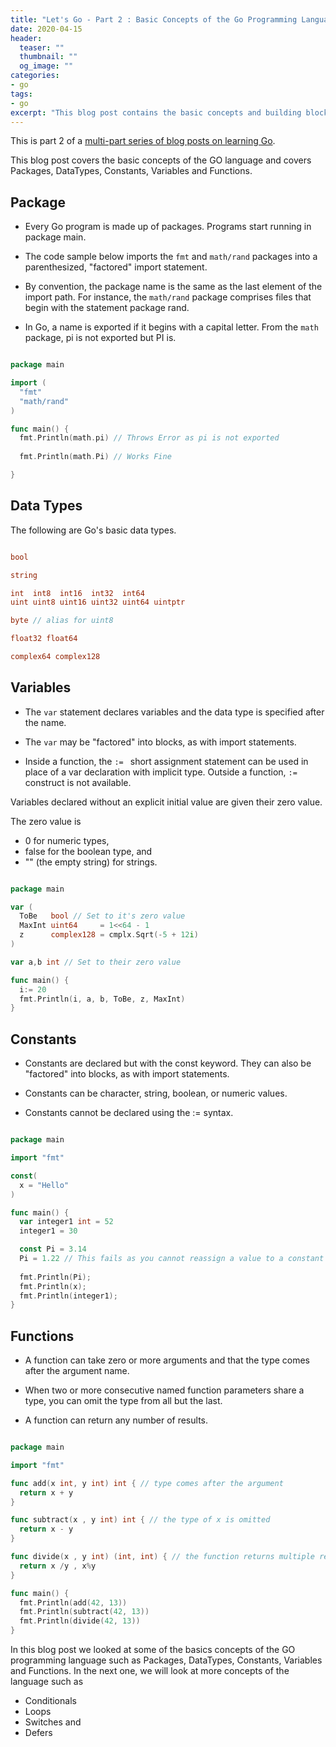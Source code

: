 ```yaml
---
title: "Let's Go - Part 2 : Basic Concepts of the Go Programming Language"
date: 2020-04-15
header:
  teaser: ""
  thumbnail: ""
  og_image: ""
categories:
- go
tags:
- go
excerpt: "This blog post contains the basic concepts and building blocks of the GO language such as Packages, DataTypes, Constants, Variables and Functions."
---
```


This is part 2 of a [multi-part series of blog posts on learning Go](https://www.gurucharan.in/lets-go/).

This blog post covers the basic concepts of the GO language and covers Packages, DataTypes, Constants, Variables and Functions.

## Package

- Every Go program is made up of packages. Programs start running in package main.

- The code sample below imports the `fmt` and `math/rand` packages into a parenthesized, "factored" import statement.

- By convention, the package name is the same as the last element of the import path. For instance, the `math/rand` package comprises files that begin with the statement package rand.

- In Go, a name is exported if it begins with a capital letter. From the `math` package, pi is not exported but PI is.

```go

package main

import (
  "fmt"
  "math/rand"
)

func main() {
  fmt.Println(math.pi) // Throws Error as pi is not exported
  
  fmt.Println(math.Pi) // Works Fine

}

```

## Data Types

The following are Go's basic data types.

```go

bool

string

int  int8  int16  int32  int64
uint uint8 uint16 uint32 uint64 uintptr

byte // alias for uint8

float32 float64

complex64 complex128

```

## Variables

- The `var` statement declares variables and the data type is specified after the name.

- The `var` may be "factored" into blocks, as with import statements.

- Inside a function, the `:= ` short assignment statement can be used in place of a var declaration with implicit type. Outside a function, `:=` construct is not available.

Variables declared without an explicit initial value are given their zero value.

The zero value is

- 0 for numeric types,
- false for the boolean type, and
- "" (the empty string) for strings.

```go

package main

var (
  ToBe   bool // Set to it's zero value
  MaxInt uint64     = 1<<64 - 1
  z      complex128 = cmplx.Sqrt(-5 + 12i)
)

var a,b int // Set to their zero value

func main() {
  i:= 20
  fmt.Println(i, a, b, ToBe, z, MaxInt)
}

```

## Constants

- Constants are declared but with the const keyword. They can also be "factored" into blocks, as with import statements.

- Constants can be character, string, boolean, or numeric values.

- Constants cannot be declared using the := syntax.

```go

package main

import "fmt"

const(
  x = "Hello"
)

func main() {
  var integer1 int = 52
  integer1 = 30

  const Pi = 3.14
  Pi = 1.22 // This fails as you cannot reassign a value to a constant
  
  fmt.Println(Pi);
  fmt.Println(x);
  fmt.Println(integer1);
}

```

## Functions

- A function can take zero or more arguments and that the type comes after the argument name.

- When two or more consecutive named function parameters share a type, you can omit the type from all but the last.

- A function can return any number of results.

```go

package main

import "fmt"

func add(x int, y int) int { // type comes after the argument
  return x + y
}

func subtract(x , y int) int { // the type of x is omitted
  return x - y
}

func divide(x , y int) (int, int) { // the function returns multiple results
  return x /y , x%y
}

func main() {
  fmt.Println(add(42, 13))
  fmt.Println(subtract(42, 13))
  fmt.Println(divide(42, 13))
}
```

In this blog post we looked at some of the basics concepts of the GO programming language such as Packages, DataTypes, Constants, Variables and Functions. In the next one, we will look at more concepts of the language such as

- Conditionals
- Loops
- Switches and
- Defers
